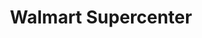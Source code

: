 ---
title: "Walmart Supercenter"
url: /brooksville/walmart-supercenter-cortez-boulevard/
shop: supermarket
---